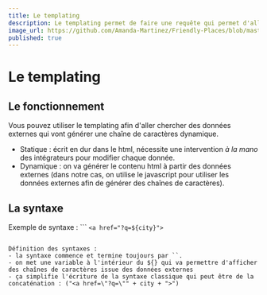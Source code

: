 ```yaml
---
title: Le templating 
description: Le templating permet de faire une requête qui permet d'aller chercher des données dynamiquement en générant du html 
image_url: https://github.com/Amanda-Martinez/Friendly-Places/blob/master/fiches/img/templating.jpg?raw=true
published: true
---
```

# Le templating

## Le fonctionnement 

Vous pouvez utiliser le templating afin d'aller chercher des données externes qui vont générer une chaîne de caractères dynamique.
- Statique : écrit en dur dans le html, nécessite une intervention *à la mano* des intégrateurs pour modifier chaque donnée.
- Dynamique : on va générer le contenu html à partir des données externes (dans notre cas, on utilise le javascript pour utiliser les données externes afin de générer des chaînes de caractères). 

## La syntaxe 

Exemple de syntaxe : 
``` `<a href="?q=${city}">`
```

Définition des syntaxes : 
- la syntaxe commence et termine toujours par ``.
- on met une variable à l'intérieur du ${} qui va permettre d'afficher des chaînes de caractères issue des données externes
- ça simplifie l'écriture de la syntaxe classique qui peut être de la concaténation : ("<a href=\"?q=\"" + city + ">")

